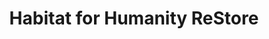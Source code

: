 ---
title: "Habitat for Humanity ReStore"
url: /phoenix/habitat-for-humanity-restore/
shop: Gebrauchtwaren
---